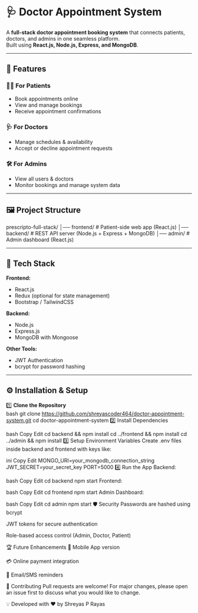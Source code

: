 # 🩺 Doctor Appointment System  

A **full-stack doctor appointment booking system** that connects patients, doctors, and admins in one seamless platform.  
Built using **React.js, Node.js, Express, and MongoDB**.  

---

## 📌 Features

### 👩‍⚕️ For Patients
- Book appointments online  
- View and manage bookings  
- Receive appointment confirmations  

### 🩺 For Doctors
- Manage schedules & availability  
- Accept or decline appointment requests  

### 🛠️ For Admins
- View all users & doctors  
- Monitor bookings and manage system data  

---

## 🖼️ Project Structure
prescripto-full-stack/
│── frontend/ # Patient-side web app (React.js)
│── backend/ # REST API server (Node.js + Express + MongoDB)
│── admin/ # Admin dashboard (React.js)


---

## 🚀 Tech Stack

**Frontend:**  
- React.js  
- Redux (optional for state management)  
- Bootstrap / TailwindCSS  

**Backend:**  
- Node.js  
- Express.js  
- MongoDB with Mongoose  

**Other Tools:**  
- JWT Authentication  
- bcrypt for password hashing  

---

## ⚙️ Installation & Setup

1️⃣ **Clone the Repository**  
bash
git clone https://github.com/shreyascoder464/doctor-appointment-system.git
cd doctor-appointment-system
2️⃣ Install Dependencies

bash
Copy
Edit
cd backend && npm install
cd ../frontend && npm install
cd ../admin && npm install
3️⃣ Setup Environment Variables
Create .env files inside backend and frontend with keys like:

ini
Copy
Edit
MONGO_URI=your_mongodb_connection_string
JWT_SECRET=your_secret_key
PORT=5000
4️⃣ Run the App
Backend:

bash
Copy
Edit
cd backend
npm start
Frontend:

bash
Copy
Edit
cd frontend
npm start
Admin Dashboard:

bash
Copy
Edit
cd admin
npm start
🛡 Security
Passwords are hashed using bcrypt

JWT tokens for secure authentication

Role-based access control (Admin, Doctor, Patient)

🏆 Future Enhancements
📱 Mobile App version

💳 Online payment integration

📩 Email/SMS reminders

🤝 Contributing
Pull requests are welcome! For major changes, please open an issue first to discuss what you would like to change.


💡 Developed with ❤️ by Shreyas P Rayas
